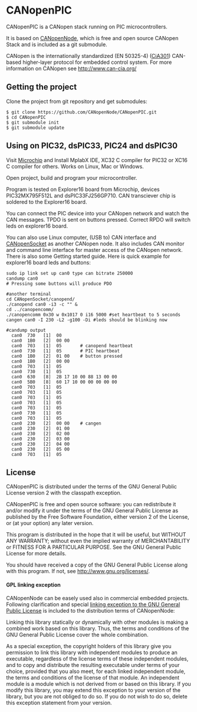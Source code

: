 CANopenPIC
==========

CANopenPIC is a CANopen stack running on PIC microcontrollers.

It is based on [CANopenNode](https://github.com/CANopenNode/CANopenNode),
which is free and open source CANopen Stack and is included as a git submodule.

CANopen is the internationally standardized (EN 50325-4)
([CiA301](http://can-cia.org/standardization/technical-documents))
CAN-based higher-layer protocol for embedded control system. For more
information on CANopen see http://www.can-cia.org/


Getting the project
------------------
Clone the project from git repository and get submodules:

    $ git clone https://github.com/CANopenNode/CANopenPIC.git
    $ cd CANopenPIC
    $ git submodule init
    $ git submodule update


Using on PIC32, dsPIC33, PIC24 and dsPIC30
------------------------------------------
Visit [Microchip](http://www.microchip.com/) and Install MplabX IDE,
XC32 C compiler for PIC32 or XC16 C compiler for others.
Works on Linux, Mac or Windows.

Open project, build and program your microcontroller.

Program is tested on Explorer16 board from Microchip, devices
PIC32MX795F512L and dsPIC33FJ256GP710.
CAN transciever chip is soldered to the Explorer16 board.

You can connect the PIC device into your CANopen network and
watch the CAN messages. TPDO is sent on buttons pressed. Correct RPDO
will switch leds on explorer16 board.

You can also use Linux computer, (USB to) CAN interface and
[CANopenSocket](https://github.com/CANopenNode/CANopenSocket) as another
CANopen node. It also includes CAN monitor and command line interface for
master access of the CANopen network. There is also some Getting started
guide. Here is quick example for explorer16 board leds and buttons:
```
sudo ip link set up can0 type can bitrate 250000
candump can0
# Pressing some buttons will produce PDO

#another terminal
cd CANopenSocket/canopend/
./canopend can0 -i3 -c "" &
cd ../canopencomm/
./canopencomm 0x30 w 0x1017 0 i16 5000 #set heartbeat to 5 seconds
cangen can0 -I 230 -L2 -g100 -Di #leds should be blinking now

#candump output
  can0  730   [1]  00
  can0  1B0   [2]  00 00
  can0  703   [1]  05       # canopend heartbeat
  can0  730   [1]  05       # PIC heartbeat
  can0  1B0   [2]  01 00    # button pressed
  can0  1B0   [2]  00 00
  can0  703   [1]  05
  can0  730   [1]  05
  can0  630   [8]  2B 17 10 00 88 13 00 00
  can0  5B0   [8]  60 17 10 00 00 00 00 00
  can0  703   [1]  05
  can0  703   [1]  05
  can0  703   [1]  05
  can0  703   [1]  05
  can0  703   [1]  05
  can0  730   [1]  05
  can0  703   [1]  05
  can0  230   [2]  00 00    # cangen
  can0  230   [2]  01 00
  can0  230   [2]  02 00
  can0  230   [2]  03 00
  can0  230   [2]  04 00
  can0  230   [2]  05 00
  can0  703   [1]  05
```


License
-------
CANopenPIC is distributed under the terms of the GNU General Public
License version 2 with the classpath exception.

CANopenPIC is free and open source software: you can redistribute
it and/or modify it under the terms of the GNU General Public License
as published by the Free Software Foundation, either version 2 of the
License, or (at your option) any later version.

This program is distributed in the hope that it will be useful,
but WITHOUT ANY WARRANTY; without even the implied warranty of
MERCHANTABILITY or FITNESS FOR A PARTICULAR PURPOSE. See the
GNU General Public License for more details.

You should have received a copy of the GNU General Public License
along with this program. If not, see http://www.gnu.org/licenses/.

#### GPL linking exception
CANopenNode can be easely used also in commercial embedded projects.
Following clarification and special
[linking exception to the GNU General Public License](https://en.wikipedia.org/wiki/GPL_linking_exception)
is included to the distribution terms of CANopenNode:

Linking this library statically or dynamically with other modules is
making a combined work based on this library. Thus, the terms and
conditions of the GNU General Public License cover the whole combination.

As a special exception, the copyright holders of this library give
you permission to link this library with independent modules to
produce an executable, regardless of the license terms of these
independent modules, and to copy and distribute the resulting
executable under terms of your choice, provided that you also meet,
for each linked independent module, the terms and conditions of the
license of that module. An independent module is a module which is
not derived from or based on this library. If you modify this
library, you may extend this exception to your version of the
library, but you are not obliged to do so. If you do not wish
to do so, delete this exception statement from your version.
